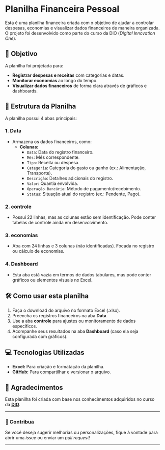 # Planilha Financeira Pessoal

Esta é uma planilha financeira criada com o objetivo de ajudar a controlar despesas, economias e visualizar dados financeiros de maneira organizada. O projeto foi desenvolvido como parte do curso da DIO (*Digital Innovation One*).

## 🎯 Objetivo
A planilha foi projetada para:
- **Registrar despesas e receitas** com categorias e datas.
- **Monitorar economias** ao longo do tempo.
- **Visualizar dados financeiros** de forma clara através de gráficos e dashboards.

## 📁 Estrutura da Planilha
A planilha possui 4 abas principais:

### 1. **Data**
- Armazena os dados financeiros, como:
  - **Colunas:**  
    - `Data`: Data do registro financeiro.  
    - `Mês`: Mês correspondente.  
    - `Tipo`: Receita ou despesa.  
    - `Categoria`: Categoria do gasto ou ganho (ex.: Alimentação, Transporte).  
    - `Descrição`: Detalhes adicionais do registro.  
    - `Valor`: Quantia envolvida.  
    - `Operação Bancária`: Método de pagamento/recebimento.  
    - `Status`: Situação atual do registro (ex.: Pendente, Pago).  

### 2. **controle**
- Possui 22 linhas, mas as colunas estão sem identificação. Pode conter tabelas de controle ainda em desenvolvimento.

### 3. **economias**
- Aba com 24 linhas e 3 colunas (não identificadas). Focada no registro ou cálculo de economias.

### 4. **Dashboard**
- Esta aba está vazia em termos de dados tabulares, mas pode conter gráficos ou elementos visuais no Excel.

## 🛠️ Como usar esta planilha
1. Faça o download do arquivo no formato Excel (.xlsx).
2. Preencha os registros financeiros na aba **Data**.
3. Use a aba **controle** para ajustes ou monitoramento de dados específicos.
4. Acompanhe seus resultados na aba **Dashboard** (caso ela seja configurada com gráficos).

## 💻 Tecnologias Utilizadas
- **Excel:** Para criação e formatação da planilha.
- **GitHub:** Para compartilhar e versionar o arquivo.

## 🙌 Agradecimentos
Esta planilha foi criada com base nos conhecimentos adquiridos no curso da **[DIO](https://www.dio.me/)**.

---

### 🚀 Contribua
Se você deseja sugerir melhorias ou personalizações, fique à vontade para abrir uma *issue* ou enviar um *pull request*!

---

